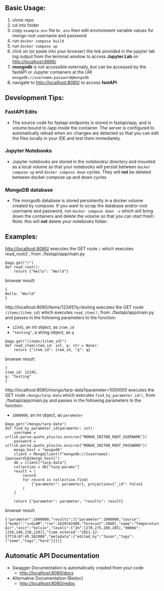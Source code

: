 ## Basic Usage:

1. clone repo
2. cd into folder
3. copy `example.env` file to `.env` then edit environment variable values for mongo root username and password
4. run `docker compose build`
5. run `docker compose up`
6. click on (or paste into your browser) the link provided in the jupyter lab log output from the terminal window to
   access **Jupyter Lab** on [http://localhost:8888/](http://localhost:8888/)
7. **mongodb** is not accessible externally, but can be accessed by the fastAPI or Jupyter containers at the
   URI `mongodb://username:password@mongodb`
8. navigate to [http://localhost:8080/](http://localhost:8080/) to access **fastAPI**

## Development Tips:

### FastAPI Edits

- The source code for fastapi endpoints is stored in fastapi/app, and is volume bound to /app inside the container. The
  server is configured to automatically reload when src changes are detected so that you can edit the files locally in
  your IDE and test them immediately.

### Jupyter Notebooks

- Jupyter notebooks are stored in the notebooks/ directory and mounted as a local volume so that your notebooks will
  persist between `docker compose up` and `docker compose down` cycles. They will **not** be deleted between docker
  compose up and down cycles

### MongoDB database

- The mongodb database is stored persistently in a docker volume created by compose. If you want to scrap the database
  and/or root username and password, run `docker compose down -v` which will bring down the containers and delete the
  volume so that you can start fresh. Note: this will **not** delete your notebooks folder.

## Examples:

[http://localhost:8080/](http://localhost:8080/) executes the GET route `/` which executes read_root()`, from
./fastapi/app/main.py

```
@app.get("/")
def read_root():
    return {"Hello": "World"}
```

browser result:

```
{
Hello: "World"
}
```

http://localhost:8080/items/12345?q=testing executes the GET route `/items/{item_id}` which executes `read_item()`, from
./fastapi/app/main.py and passes in the following parameters to the function:
- `12345`, an int object, as `item_id`
- `"testing"`, a string object, as `q`

```
@app.get("/items/{item_id}")
def read_item(item_id: int, q: str = None):
    return {"item_id": item_id, "q": q}
```

browser result:

```
{
item_id: 12345,
q: "testing"
}
```

http://localhost:8080/mongo/tarp-data?parameter=1000000 executes the GET route `/mongo/tarp-data` which
executes `find_by_parameter_id()`, from ./fastapi/app/main.py and passes in the following parameters to the function:
- `1000000`, an int object, as `parameter`

```
@app.get("/mongo/tarp-data")
def find_by_parameter_id(parameter: int):
    username = urllib.parse.quote_plus(os.environ["MONGO_INITDB_ROOT_USERNAME"])
    password = urllib.parse.quote_plus(os.environ["MONGO_INITDB_ROOT_PASSWORD"])
    mongo_host = "mongodb"
    client = MongoClient(f"mongodb://{username}:{password}@{mongo_host}")
    db = client["tarp-data"]
    collection = db["tarp-params"]
    result = [
        record
        for record in collection.find(
            {"parameter": parameter}, projection={"_id": False}
        )
    ]

    return {"parameter": parameter, "results": result}
```

browser result:

```
{"parameter":1000000,"results":[{"parameter":1000000,"source":{"model":"==GLWM","run":1639742400,"forecast":3600},"name":"Temperature Air","unit":"kelvin","levels":{"2m":[270,275,280,285],"900mb":[250,240,230,220]},"time_entered":"2021-12-17T19:07:45.582000","metadata":{"edited_by":"Jason","tags":["some","tags","here"]}}]}
```

## Automatic API Documentation

- Swagger Documentation is automatically created from your code
    - [http://localhost:8080/docs](http://localhost:8080/docs)
- Alternative Documentation (Redoc)
    - [http://localhost:8080/redoc](http://localhost:8080/redoc)